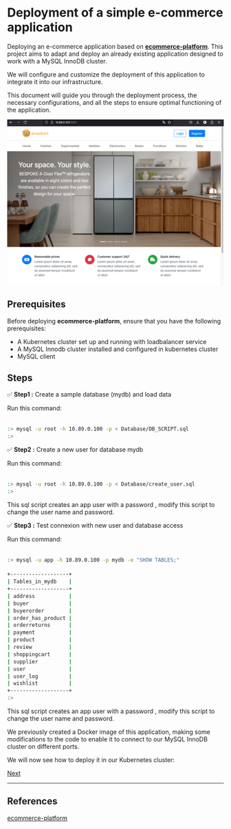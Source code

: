 # Deployment of a simple e-commerce application

Deploying an e-commerce application based on [**ecommerce-platform**](https://github.com/just-a-rookie-2001/ecommerce-platform). This project aims to adapt and deploy an already existing application designed to work with a MySQL InnoDB cluster.

We will configure and customize the deployment of this application to integrate it into our infrastructure. 

This document will guide you through the deployment process, the necessary configurations, and all the steps to ensure optimal functioning of the application.

![app.png](../imgs/app.png)

## Prerequisites

Before deploying **ecommerce-platform**, ensure that you have the following prerequisites:
- A Kubernetes cluster set up and running with loadbalancer service
- A MySQL Innodb cluster installed and configured in kubernetes cluster
- MySQL client

## Steps

✅ **Step1 :** Create a sample database (mydb) and load data

Run this command:
```bash

:> mysql -u root -h 10.89.0.100 -p < Database/DB_SCRIPT.sql
:>
```

✅ **Step2 :** Create a new user for database mydb

Run this command:
```bash

:> mysql -u root -h 10.89.0.100 -p < Database/create_user.sql
:>
```
This sql script creates an app user with a password , modify this script to change the user name and password.


✅ **Step3 :** Test connexion with new user and database access 

Run this command:
```bash

:> mysql -u app -h 10.89.0.100 -p mydb -e "SHOW TABLES;"

+-------------------+
| Tables_in_mydb    |
+-------------------+
| address           |
| buyer             |
| buyerorder        |
| order_has_product |
| orderreturns      |
| payment           |
| product           |
| review            |
| shoppingcart      |
| supplier          |
| user              |
| user_log          |
| wishlist          |
+-------------------+
:>
```
This sql script creates an app user with a password , modify this script to change the user name and password.

We previously created a Docker image of this application, making some modifications to the code to enable it to connect to our MySQL InnoDB cluster on different ports.

We will now see how to deploy it in our Kubernetes cluster:

[Next]((https://github.com/colussim/MySQL-Innodb-K8s/#step8))


* * *

## References

 [ecommerce-platform](https://github.com/just-a-rookie-2001/ecommerce-platform)
